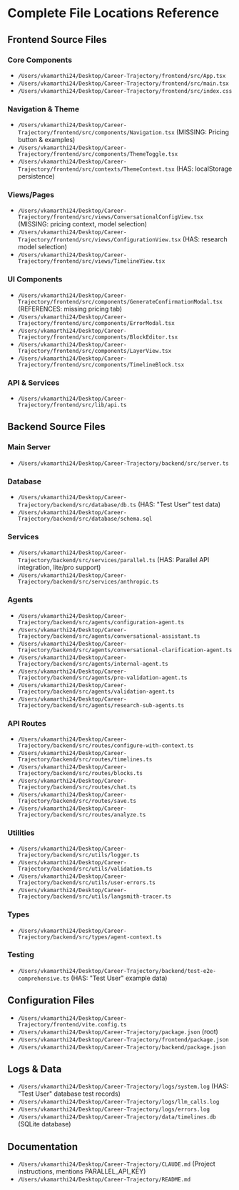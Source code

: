 # Complete File Locations Reference

## Frontend Source Files

### Core Components
- `/Users/vkamarthi24/Desktop/Career-Trajectory/frontend/src/App.tsx`
- `/Users/vkamarthi24/Desktop/Career-Trajectory/frontend/src/main.tsx`
- `/Users/vkamarthi24/Desktop/Career-Trajectory/frontend/src/index.css`

### Navigation & Theme
- `/Users/vkamarthi24/Desktop/Career-Trajectory/frontend/src/components/Navigation.tsx` (MISSING: Pricing button & examples)
- `/Users/vkamarthi24/Desktop/Career-Trajectory/frontend/src/components/ThemeToggle.tsx`
- `/Users/vkamarthi24/Desktop/Career-Trajectory/frontend/src/contexts/ThemeContext.tsx` (HAS: localStorage persistence)

### Views/Pages
- `/Users/vkamarthi24/Desktop/Career-Trajectory/frontend/src/views/ConversationalConfigView.tsx` (MISSING: pricing context, model selection)
- `/Users/vkamarthi24/Desktop/Career-Trajectory/frontend/src/views/ConfigurationView.tsx` (HAS: research model selection)
- `/Users/vkamarthi24/Desktop/Career-Trajectory/frontend/src/views/TimelineView.tsx`

### UI Components
- `/Users/vkamarthi24/Desktop/Career-Trajectory/frontend/src/components/GenerateConfirmationModal.tsx` (REFERENCES: missing pricing tab)
- `/Users/vkamarthi24/Desktop/Career-Trajectory/frontend/src/components/ErrorModal.tsx`
- `/Users/vkamarthi24/Desktop/Career-Trajectory/frontend/src/components/BlockEditor.tsx`
- `/Users/vkamarthi24/Desktop/Career-Trajectory/frontend/src/components/LayerView.tsx`
- `/Users/vkamarthi24/Desktop/Career-Trajectory/frontend/src/components/TimelineBlock.tsx`

### API & Services
- `/Users/vkamarthi24/Desktop/Career-Trajectory/frontend/src/lib/api.ts`

## Backend Source Files

### Main Server
- `/Users/vkamarthi24/Desktop/Career-Trajectory/backend/src/server.ts`

### Database
- `/Users/vkamarthi24/Desktop/Career-Trajectory/backend/src/database/db.ts` (HAS: "Test User" test data)
- `/Users/vkamarthi24/Desktop/Career-Trajectory/backend/src/database/schema.sql`

### Services
- `/Users/vkamarthi24/Desktop/Career-Trajectory/backend/src/services/parallel.ts` (HAS: Parallel API integration, lite/pro support)
- `/Users/vkamarthi24/Desktop/Career-Trajectory/backend/src/services/anthropic.ts`

### Agents
- `/Users/vkamarthi24/Desktop/Career-Trajectory/backend/src/agents/configuration-agent.ts`
- `/Users/vkamarthi24/Desktop/Career-Trajectory/backend/src/agents/conversational-assistant.ts`
- `/Users/vkamarthi24/Desktop/Career-Trajectory/backend/src/agents/conversational-clarification-agent.ts`
- `/Users/vkamarthi24/Desktop/Career-Trajectory/backend/src/agents/internal-agent.ts`
- `/Users/vkamarthi24/Desktop/Career-Trajectory/backend/src/agents/pre-validation-agent.ts`
- `/Users/vkamarthi24/Desktop/Career-Trajectory/backend/src/agents/validation-agent.ts`
- `/Users/vkamarthi24/Desktop/Career-Trajectory/backend/src/agents/research-sub-agents.ts`

### API Routes
- `/Users/vkamarthi24/Desktop/Career-Trajectory/backend/src/routes/configure-with-context.ts`
- `/Users/vkamarthi24/Desktop/Career-Trajectory/backend/src/routes/timelines.ts`
- `/Users/vkamarthi24/Desktop/Career-Trajectory/backend/src/routes/blocks.ts`
- `/Users/vkamarthi24/Desktop/Career-Trajectory/backend/src/routes/chat.ts`
- `/Users/vkamarthi24/Desktop/Career-Trajectory/backend/src/routes/save.ts`
- `/Users/vkamarthi24/Desktop/Career-Trajectory/backend/src/routes/analyze.ts`

### Utilities
- `/Users/vkamarthi24/Desktop/Career-Trajectory/backend/src/utils/logger.ts`
- `/Users/vkamarthi24/Desktop/Career-Trajectory/backend/src/utils/validation.ts`
- `/Users/vkamarthi24/Desktop/Career-Trajectory/backend/src/utils/user-errors.ts`
- `/Users/vkamarthi24/Desktop/Career-Trajectory/backend/src/utils/langsmith-tracer.ts`

### Types
- `/Users/vkamarthi24/Desktop/Career-Trajectory/backend/src/types/agent-context.ts`

### Testing
- `/Users/vkamarthi24/Desktop/Career-Trajectory/backend/test-e2e-comprehensive.ts` (HAS: "Test User" example data)

## Configuration Files
- `/Users/vkamarthi24/Desktop/Career-Trajectory/frontend/vite.config.ts`
- `/Users/vkamarthi24/Desktop/Career-Trajectory/package.json` (root)
- `/Users/vkamarthi24/Desktop/Career-Trajectory/frontend/package.json`
- `/Users/vkamarthi24/Desktop/Career-Trajectory/backend/package.json`

## Logs & Data
- `/Users/vkamarthi24/Desktop/Career-Trajectory/logs/system.log` (HAS: "Test User" database test records)
- `/Users/vkamarthi24/Desktop/Career-Trajectory/logs/llm_calls.log`
- `/Users/vkamarthi24/Desktop/Career-Trajectory/logs/errors.log`
- `/Users/vkamarthi24/Desktop/Career-Trajectory/data/timelines.db` (SQLite database)

## Documentation
- `/Users/vkamarthi24/Desktop/Career-Trajectory/CLAUDE.md` (Project instructions, mentions PARALLEL_API_KEY)
- `/Users/vkamarthi24/Desktop/Career-Trajectory/README.md`
